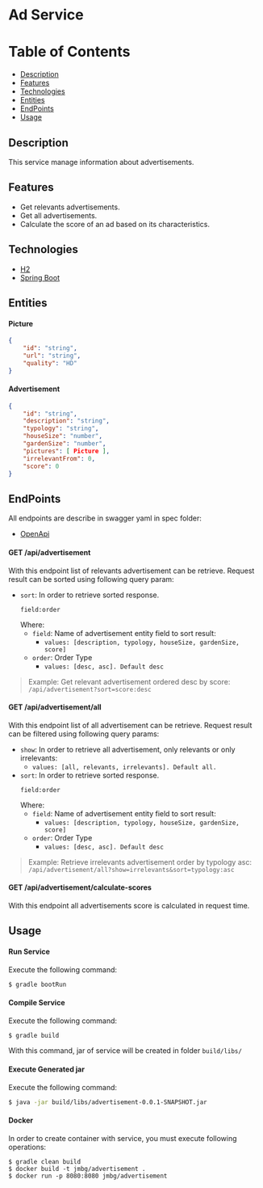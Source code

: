 # Ad Service

# Table of Contents
- [Description](#description)
- [Features](#features)
- [Technologies](#technologies)
- [Entities](#entities)
- [EndPoints](#endpoints)
- [Usage](#usage)

## Description
This service manage information about advertisements.

## Features
- Get relevants advertisements.
- Get all advertisements.
- Calculate the score of an ad based on its characteristics.

## Technologies
* [H2](https://www.mongodb.com)
* [Spring Boot](http://expressjs.com/)

## Entities

#### Picture
```json
{
    "id": "string",
    "url": "string",
    "quality": "HD"
}
```

#### Advertisement
```json
{
    "id": "string",
    "description": "string",
    "typology": "string",
    "houseSize": "number",
    "gardenSize": "number",
    "pictures": [ Picture ],
    "irrelevantFrom": 0,
    "score": 0
}
```
## EndPoints
All endpoints are describe in swagger yaml in spec folder: 
- [OpenApi](spec/openapi.yml)

#### GET /api/advertisement
With this endpoint list of relevants advertisement can be retrieve.
Request result can be sorted using following query param:
- `sort`: In order to retrieve sorted response.
    ```
    field:order
    ```
    Where:
    - `field`: Name of advertisement entity field to sort result:
        - `values: [description, typology, houseSize, gardenSize, score]`
    - `order`: Order Type
        - `values: [desc, asc]. Default desc`
    
> Example: Get relevant advertisement ordered desc by score:
`/api/advertisement?sort=score:desc`

#### GET /api/advertisement/all
With this endpoint list of all advertisement can be retrieve.
Request result can be filtered using following query params:
- `show`: In order to retrieve all advertisement, only relevants or only irrelevants:
    - `values: [all, relevants, irrelevants]. Default all.`
- `sort`: In order to retrieve sorted response.
    ```
    field:order
    ```
    Where:
    - `field`: Name of advertisement entity field to sort result:
        - `values: [description, typology, houseSize, gardenSize, score]`
    - `order`: Order Type
        - `values: [desc, asc]. Default desc`

    
> Example: Retrieve irrelevants advertisement order by typology asc:
`/api/advertisement/all?show=irrelevants&sort=typology:asc`

#### GET /api/advertisement/calculate-scores
With this endpoint all advertisements score is calculated in request time.


## Usage

#### Run Service
Execute the following command:
```bash
$ gradle bootRun
```

#### Compile Service
Execute the following command:
```bash
$ gradle build
```
With this command, jar of service will be created in folder `build/libs/`

#### Execute Generated jar
Execute the following command:
```bash
$ java -jar build/libs/advertisement-0.0.1-SNAPSHOT.jar
```

#### Docker
In order to create container with service, you must execute following operations:
```
$ gradle clean build
$ docker build -t jmbg/advertisement .      
$ docker run -p 8080:8080 jmbg/advertisement
```
